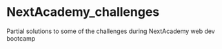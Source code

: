 # NextAcademy_challenges
Partial solutions to some of the challenges during NextAcademy web dev bootcamp
